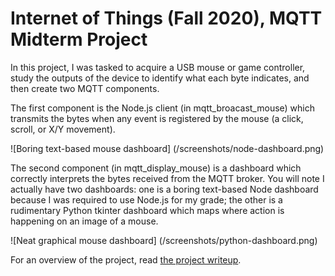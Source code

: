 Internet of Things (Fall 2020), MQTT Midterm Project
====================================================

In this project, I was tasked to acquire a USB mouse or game controller, study
the outputs of the device to identify what each byte indicates, and then create
two MQTT components.

The first component is the Node.js client (in mqtt_broacast_mouse) which transmits the bytes when any event is registered by the mouse (a click, scroll, or X/Y movement).

![Boring text-based mouse dashboard]
(/screenshots/node-dashboard.png)

The second component (in mqtt_display_mouse) is a dashboard which correctly interprets the bytes received from the MQTT broker. You will
note I actually have two dashboards: one is a boring text-based Node dashboard
because I was required to use Node.js for my grade; the other is a rudimentary
Python tkinter dashboard which maps where action is happening on an image of a
mouse.

![Neat graphical mouse dashboard]
(/screenshots/python-dashboard.png)

For an overview of the project, read [the project writeup](https://github.com/haasr/mqtt_mouse_dashboard/blob/master/HaasR-4677-901-midterm-project.pdf).